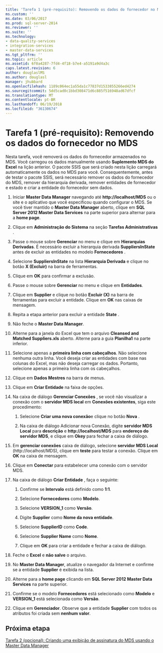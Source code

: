 ```yaml
---
title: 'Tarefa 1 (pré-requisito): Removendo os dados do fornecedor no MDS | Microsoft Docs'
ms.custom: ''
ms.date: 03/06/2017
ms.prod: sql-server-2014
ms.reviewer: ''
ms.suite: ''
ms.technology:
- data-quality-services
- integration-services
- master-data-services
ms.tgt_pltfrm: ''
ms.topic: article
ms.assetid: 6f0a4287-7fd4-4f18-b7e4-a5191a9d4a3c
caps.latest.revision: 6
author: douglaslMS
ms.author: douglasl
manager: jhubbard
ms.openlocfilehash: 1189c064ec1a55da1c77837d1533855266ed4274
ms.sourcegitcommit: 5dd5cad0c1bbd308471d6c885f516948ad67dfcf
ms.translationtype: MT
ms.contentlocale: pt-BR
ms.lasthandoff: 06/19/2018
ms.locfileid: "36130674"
---
```

# <a name="task-1-prerequisite-removing-supplier-data-in-mds"></a>Tarefa 1 (pré-requisito): Removendo os dados do fornecedor no MDS
  Nesta tarefa, você removerá os dados do fornecedor armazenados no MDS. Você carregou os dados manualmente usando **Suplemento MDS do Excel** na lição anterior. O pacote SSIS que será criado nesta lição carregará automaticamente os dados no MDS para você. Consequentemente, antes de testar o pacote SSIS, será necessário remover os dados do fornecedor do MDS, remover da hierarquia derivada, remover entidades de fornecedor e estado e criar a entidade do fornecedor sem dados.  
  
1.  Iniciar **Master Data Manager** navegando até **http://localhost/MDS** ou o site e o aplicativo que você especificou quando configurar o MDS. Se você tiver mantido o **Master Data Manager** aberto, clique em **SQL Server 2012 Master Data Services** na parte superior para alternar para a **home page**.  
  
2.  Clique em **Administração do Sistema** na seção **Tarefas Administrativas** .  
  
3.  Passe o mouse sobre **Gerenciar** no menu e clique em **Hierarquias Derivadas**. É necessário excluir a hierarquia derivada **SuppliersInState** antes de excluir as entidades no modelo **Fornecedores** .  
  
4.  Selecione **SuppliersInState** na lista **Hierarquia Derivada** e clique no botão **X (Excluir)** na barra de ferramentas.  
  
5.  Clique em **OK** para confirmar a exclusão.  
  
6.  Passe o mouse sobre **Gerenciar** no menu e clique em **Entidades**.  
  
7.  Clique em **Supplier** e clique no botão **Excluir (X)** na barra de ferramentas para excluir a entidade. Clique em **OK** nas caixas de mensagem.  
  
8.  Repita a etapa anterior para excluir a entidade **State** .  
  
9. Não feche o **Master Data Manager**.  
  
10. Alterne para a janela do Excel que tem o arquivo **Cleansed and Matched Suppliers.xls** aberto. Alterne para a guia **Planilha1** na parte inferior.  
  
11. Selecione apenas a **primeira linha com cabeçalhos**. Não selecione nenhuma outra linha. Você deseja criar as entidades com base nas colunas do Excel, mas não deseja carregar os dados. Portanto, selecione apenas a primeira linha com os cabeçalhos.  
  
12. Clique em **Dados Mestres** na barra de menus.  
  
13. Clique em **Criar Entidade** na faixa de opções.  
  
14. Na caixa de diálogo **Gerenciar Conexões** , se você não visualizar a conexão com o **servidor MDS local** em **Conexões existentes**, siga este procedimento:  
  
    1.  Selecione **Criar uma nova conexão**e clique no botão **Nova** .  
  
    2.  Na caixa de diálogo Adicionar nova Conexão, digite **servidor MDS Local** para **descrição** e **http://localhost/MDS** para **endereço do servidor MDS**, e clique em **Okey** para fechar a caixa de diálogo.  
  
15. Em **gerenciar conexões** caixa de diálogo, selecione **servidor MDS Local** (http://localhost/MDS), clique em **teste** para testar a conexão. Clique em **OK** na caixa de mensagem.  
  
16. Clique em **Conectar** para estabelecer uma conexão com o servidor MDS.  
  
17. Na caixa de diálogo **Criar Entidade** , faça o seguinte:  
  
    1.  Confirme se **Intervalo** está definido como **$1:$1**.  
  
    2.  Selecione **Fornecedores** como **Modelo**.  
  
    3.  Selecione **VERSION_1** como **Versão**.  
  
    4.  Digite **Supplier** como **Nome da nova entidade**.  
  
    5.  Selecione **SupplierID** como **Code**.  
  
    6.  Selecione **Supplier Name** como **Nome**.  
  
    7.  Clique em **OK** para criar a entidade e fechar a caixa de diálogo.  
  
18. Feche o **Excel** e **não salve** o arquivo.  
  
19. No **Master Data Manager**, atualize o navegador da Internet e confirme se a entidade **Supplier** é exibida na lista.  
  
20. Alterne para a **home page** clicando em **SQL Server 2012 Master Data Services** na parte superior.  
  
21. Confirme se o modelo **Fornecedores** está selecionado como **Modelo** e **VERSION_1** está selecionada como **Versão**.  
  
22. Clique em **Gerenciador**. Observe que a entidade **Supplier** com todos os atributos foi criada sem **nenhum valor**.  
  
## <a name="next-step"></a>Próxima etapa  
 [Tarefa 2 &#40;opcional&#41;: Criando uma exibição de assinatura do MDS usando o Master Data Manager](../../2014/tutorials/task-2-optional-creating-a-mds-subscription-view-using-master-data-manager.md)  
  
  